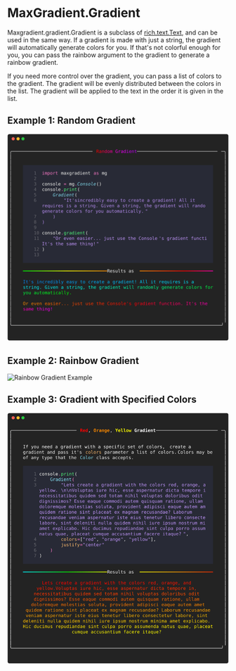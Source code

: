 # <span class="rainbow-wipe">MaxGradient.Gradient</span>

Maxgradient.gradient.Gradient is a subclass of [rich.text.Text](https://github.com/Textualize/rich/blob/master/rich/text.py), and can be used in the same way. If a gradient is made with just a string, the gradient will automatically generate colors for you. If that's not colorful enough for you, you can pass the rainbow argument to the gradient to generate a rainbow gradient.

If you need more control over the gradient, you can pass a list of colors to the gradient. The gradient will be evenly distributed between the colors in the list. The gradient will be applied to the text in the order it is given in the list.

## Example 1: Random Gradient

![Random Gradient Example](img/random_gradient.svg)

## Example 2: Rainbow Gradient

![Rainbow Gradient Example](img/example_random.svg)

## Example 3: Gradient with Specified Colors

![Gradient with Specified Colors Example](img/red_orange_yellow_gradient.svg)
